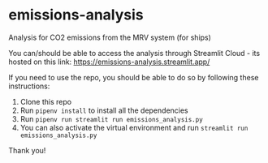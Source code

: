 # emissions-analysis
Analysis for CO2 emissions from the MRV system (for ships)

You can/should be able to access the analysis through Streamlit Cloud - its hosted on this link: https://emissions-analysis.streamlit.app/

If you need to use the repo, you should be able to do so by following these instructions:
1. Clone this repo
2. Run `pipenv install` to install all the dependencies
3. Run `pipenv run streamlit run emissions_analysis.py`
4. You can also activate the virtual environment and run `streamlit run emissions_analysis.py`

Thank you!
